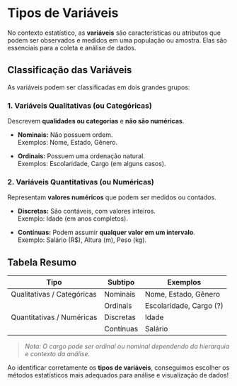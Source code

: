 # Tipos de Variáveis

No contexto estatístico, as **variáveis** são características ou atributos que podem ser observados e medidos em uma população ou amostra. Elas são essenciais para a coleta e análise de dados.


## Classificação das Variáveis

As variáveis podem ser classificadas em dois grandes grupos:

### 1. **Variáveis Qualitativas (ou Categóricas)**

Descrevem **qualidades ou categorias** e **não são numéricas**.

- **Nominais:** Não possuem ordem.  
  Exemplos: Nome, Estado, Gênero.

- **Ordinais:** Possuem uma ordenação natural.  
  Exemplos: Escolaridade, Cargo (em alguns casos).


### 2. **Variáveis Quantitativas (ou Numéricas)**

Representam **valores numéricos** que podem ser medidos ou contados.

- **Discretas:** São contáveis, com valores inteiros.  
  Exemplo: Idade (em anos completos).

- **Contínuas:** Podem assumir **qualquer valor em um intervalo**.  
  Exemplo: Salário (R$), Altura (m), Peso (kg).


## Tabela Resumo

| Tipo                     | Subtipo     | Exemplos              |
|--------------------------|-------------|------------------------|
| Qualitativas / Categóricas | Nominais   | Nome, Estado, Gênero   |
|                          | Ordinais    | Escolaridade, Cargo (?) |
| Quantitativas / Numéricas | Discretas  | Idade                 |
|                          | Contínuas   | Salário               |

> *Nota: O cargo pode ser ordinal ou nominal dependendo da hierarquia e contexto da análise.*


Ao identificar corretamente os **tipos de variáveis**, conseguimos escolher os métodos estatísticos mais adequados para análise e visualização de dados!

